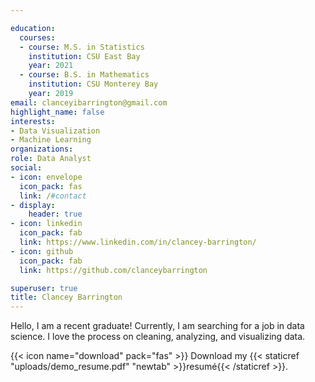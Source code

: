 ```yaml
---

education:
  courses:
  - course: M.S. in Statistics
    institution: CSU East Bay
    year: 2021
  - course: B.S. in Mathematics
    institution: CSU Monterey Bay 
    year: 2019
email: clanceyibarrington@gmail.com
highlight_name: false
interests:
- Data Visualization
- Machine Learning
organizations:
role: Data Analyst
social:
- icon: envelope
  icon_pack: fas
  link: /#contact
- display:
    header: true
- icon: linkedin
  icon_pack: fab
  link: https://www.linkedin.com/in/clancey-barrington/
- icon: github
  icon_pack: fab
  link: https://github.com/clanceybarrington

superuser: true
title: Clancey Barrington
---
```


Hello, I am a recent graduate! Currently, I am searching for a job in data science. I love the process on cleaning, analyzing, and visualizing data. 

{{< icon name="download" pack="fas" >}} Download my {{< staticref "uploads/demo_resume.pdf" "newtab" >}}resumé{{< /staticref >}}.
